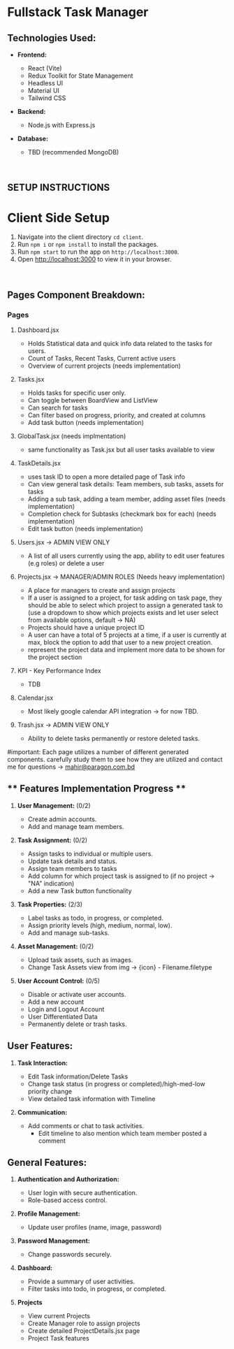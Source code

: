 # Fullstack Task Manager
## **Technologies Used:**
- **Frontend:**
    - React (Vite)
    - Redux Toolkit for State Management
    - Headless UI
    - Material UI
    - Tailwind CSS

- **Backend:**
    - Node.js with Express.js
    
- **Database:**
    - TBD (recommended MongoDB)

&nbsp;

## SETUP INSTRUCTIONS
# Client Side Setup

1. Navigate into the client directory `cd client`.
2. Run `npm i` or `npm install` to install the packages.
3. Run `npm start` to run the app on `http://localhost:3000`.
4. Open [http://localhost:3000](http://localhost:3000) to view it in your browser.

&nbsp;


## Pages Component Breakdown: 

### **Pages**
1. Dashboard.jsx
    - Holds Statistical data and quick info data related to the tasks for users. 
    - Count of Tasks, Recent Tasks, Current active users
    - Overview of current projects (needs implementation)

2. Tasks.jsx
    - Holds tasks for specific user only. 
    - Can toggle between BoardView and ListView
    - Can search for tasks
    - Can filter based on progress, priority, and created at columns
    - Add task button (needs implementation)

3. GlobalTask.jsx (needs implmentation)
    - same functionality as Task.jsx but all user tasks available to view

4. TaskDetails.jsx
    - uses task ID to open a more detailed page of Task info
    - Can view general task details: Team members, sub tasks, assets for tasks
    - Adding a sub task, adding a team member, adding asset files (needs implementation)
    - Completion check for Subtasks (checkmark box for each) (needs implementation)
    - Edit task button (needs implementation)
    
5. Users.jsx -> ADMIN VIEW ONLY
    - A list of all users currently using the app, ability to edit user features (e.g roles) or delete a user

6. Projects.jsx -> MANAGER/ADMIN ROLES (Needs heavy implementation)
    - A place for managers to create and assign projects
    - If a user is assigned to a project, for task adding on task page, they should be able to select which project to assign a generated task to (use a dropdown to show which projects exists and let user select from available options, default -> NA)
    - Projects should have a unique project ID 
    - A user can have a total of 5 projects at a time, if a user is currently at max, block the option to add that user to a new project creation. 
    - represent the project data and implement more data to be shown for the project section
    
7. KPI - Key Performance Index
    - TDB
    
8. Calendar.jsx
    - Most likely google calendar API integration -> for now TBD.
    
9. Trash.jsx -> ADMIN VIEW ONLY
    - Ability to delete tasks permanently or restore deleted tasks. 
        
    
#important: 
Each page utilizes a number of different generated components. carefully study them to see how they are utilized and contact me for questions -> mahir@paragon.com.bd 


## ** Features Implementation Progress **
1. **User Management:** (0/2)
    - Create admin accounts.
    - Add and manage team members.

2. **Task Assignment:** (0/2)
    - Assign tasks to individual or multiple users.
    - Update task details and status.
    - Assign team members to tasks
    - Add column for which project task is assigned to (if no project -> "NA" indication)
    - Add a new Task button functionality

3. **Task Properties:** (2/3)
    - Label tasks as todo, in progress, or completed.
    - Assign priority levels (high, medium, normal, low).
    - Add and manage sub-tasks.

4. **Asset Management:** (0/2)
    - Upload task assets, such as images.
    - Change Task Assets view from img -> {icon} - Filename.filetype

5. **User Account Control:** (0/5)
    - Disable or activate user accounts.
    - Add a new account
    - Login and Logout Account
    - User Differentiated Data
    - Permanently delete or trash tasks.


## **User Features:**
1. **Task Interaction:**
    - Edit Task information/Delete Tasks
    - Change task status (in progress or completed)/high-med-low priority change
    - View detailed task information with Timeline


2. **Communication:**
    - Add comments or chat to task activities.
        - Edit timeline to also mention which team member posted a comment

## **General Features:**
1. **Authentication and Authorization:**
    - User login with secure authentication.
    - Role-based access control.

2. **Profile Management:**
    - Update user profiles (name, image, password)

3. **Password Management:**
    - Change passwords securely.

4. **Dashboard:**
    - Provide a summary of user activities.
    - Filter tasks into todo, in progress, or completed.
    
5. **Projects**
    - View current Projects
    - Create Manager role to assign projects
    - Create detailed ProjectDetails.jsx page
    - Project Task features 

